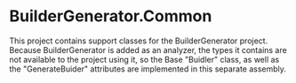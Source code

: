 # BuilderGenerator.Common #

This project contains support classes for the BuilderGenerator project. Because BuilderGenerator is added as an analyzer, the types it contains are not available to the project using it, so the Base "Buidler" class, as well as the "GenerateBuider" attributes are implemented in this separate assembly.